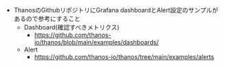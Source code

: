 - ThanosのGithubリポジトリにGrafana dashboardとAlert設定のサンプルがあるので参考にすること
  - Dashboard(確認すべきメトリクス)
    - https://github.com/thanos-io/thanos/blob/main/examples/dashboards/
  - Alert
    - https://github.com/thanos-io/thanos/tree/main/examples/alerts